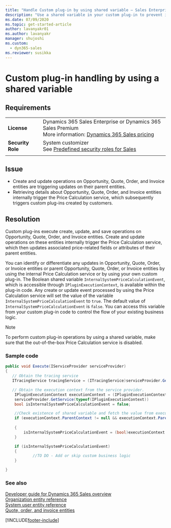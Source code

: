 ```yaml
---
title: "Handle Custom plug-in by using shared variable – Sales Enterprise | MicrosoftDocs"
description: "Use a shared variable in your custom plug-in to prevent it from triggering operations on parent entities."
ms.date: 07/09/2020
ms.topic: get-started-article
author: lavanyakr01
ms.author: lavanyakr
manager: shujoshi
ms.custom: 
  - dyn365-sales
ms.reviewer: susikka
---
```

# Custom plug-in handling by using a shared variable 

## Requirements
|  | |
|-----------------------|---------|
| **License** | Dynamics 365 Sales Enterprise or Dynamics 365 Sales Premium <br>More information: [Dynamics 365 Sales pricing](https://dynamics.microsoft.com/sales/pricing/) |
| **Security Role** | System customizer <br>  See [Predefined security roles for Sales](security-roles-for-sales.md)|
|||


## Issue

- Create and update operations on Opportunity, Quote, Order, and Invoice entities are triggering updates on their parent entities.
- Retrieving details about Opportunity, Quote, Order, and Invoice entities internally trigger the Price Calculation service, which subsequently triggers custom plug-ins created by customers. 

## Resolution

Custom plug-ins execute create, update, and save operations on Opportunity, Quote, Order, and Invoice entities. Create and update operations on these entities internally trigger the Price Calculation service, which then updates associated price-related fields or attributes of their parent entities.

You can identify or differentiate any updates in Opportunity, Quote, Order, or Invoice entities or parent Opportunity, Quote, Order, or Invoice entities by using the internal Price Calculation service or by using your own custom plug-in. The Boolean shared variable `InternalSystemPriceCalculationEvent`, which is accessible through `IPluginExecutionContext`, is available within the plug-in code. Any create or update event processed by using the Price Calculation service will set the value of the variable `InternalSystemPriceCalculationEvent` to `true`. The default value of `InternalSystemPriceCalculationEvent` is `false`. You can access this variable from your custom plug-in code to control the flow of your existing business logic.

> [!NOTE]
> To perform custom plug-in operations by using a shared variable, make sure that the out-of-the-box Price Calculation service is disabled.

### Sample code

```csharp
public void Execute(IServiceProvider serviceProvider)
{
   // Obtain the tracing service
   ITracingService tracingService = (ITracingService)serviceProvider.GetService(typeof(ITracingService));

   // Obtain the execution context from the service provider.  
    IPluginExecutionContext executionContext = (IPluginExecutionContext)
    serviceProvider.GetService(typeof(IPluginExecutionContext))
    bool isInternalSystemPriceCalculationEvent = false;

    //Check existence of shared variable and fetch the value from executionContext
    if (executionContext.ParentContext != null && executionContext.ParentContext.SharedVariables.ContainsKey("InternalSystemPriceCalculationEvent"))
                    
    {
        isInternalSystemPriceCalculationEvent = (bool)executionContext.ParentContext.SharedVariables["InternalSystemPriceCalculationEvent"];
    }   

    if (isInternalSystemPriceCalculationEvent)
    {
            //TO DO - Add or skip custom business logic
    }

}
```

### See also

[Developer guide for Dynamics 365 Sales overview](developer-guide.md)<br />
[Organization entity reference](../../customerengagement/on-premises/developer/entities/organization.md)<br />
[System user entity reference](../../customerengagement/on-premises/developer/entities/systemuser.md)<br />
[Quote, order, and invoice entities](../../customerengagement/on-premises/developer/quote-order-invoice-entities.md)

[!INCLUDE[footer-include](../../includes/footer-banner.md)]
